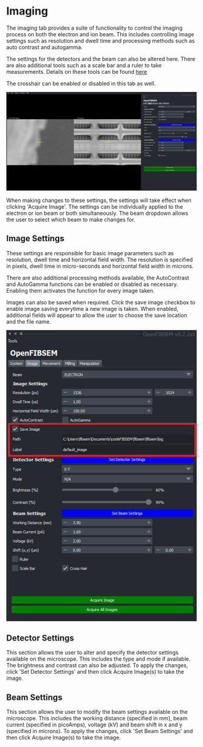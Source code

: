 # Imaging

The imaging tab provides a suite of functionality to control the imaging process on both the electron and ion beam. This includes controlling image settings such as resolution and dwell time and processing methods such as auto contrast and autogamma.

The settings for the detectors and the beam can also be altered here. There are also additional tools such as a scale bar and a ruler to take measurements. Details on these tools can be found [here](../features.md)

The crosshair can be enabled or disabled in this tab as well. 

![Image Tab](../img/user_guide/imaging/image_tab.png)

When making changes to these settings, the settings will take effect when clicking 'Acquire Image'. The settings can be individually applied to the electron or ion beam or both simultaneously. The beam dropdown allows the user to select which beam to make changes for.  

## Image Settings

These settings are responsible for basic image parameters such as resolution, dwell time and horizontal field width. The resolution is specified in pixels, dwell time in micro-seconds and horizontal field width in microns. 

There are also additional processing methods available, the AutoContrast and AutoGamma functions can be enabled or disabled as necessary. Enabling them activates the function for every image taken.

Images can also be saved when required. Click the save image checkbox to enable image saving everytime a new image is taken. When enabled, additional fields will appear to allow the user to choose the save location and the file name.

![save_image](../img/user_guide/imaging/save_image.png)

## Detector Settings

This section allows the user to alter and specify the detector settings available on the microscope. This includes the type and mode if available. The brightness and contrast can also be adjusted. To apply the changes, click 'Set Detector Settings' and then click Acquire Image(s) to take the image.

## Beam Settings

This section allows the user to modify the beam settings available on the microscope. This includes the  working distance (specified in mm), beam current (specified in picoAmps), voltage (kV) and beam shift in x and y (specified in microns). To apply the changes, click 'Set Beam Settings' and then click Acquire Image(s) to take the image.
